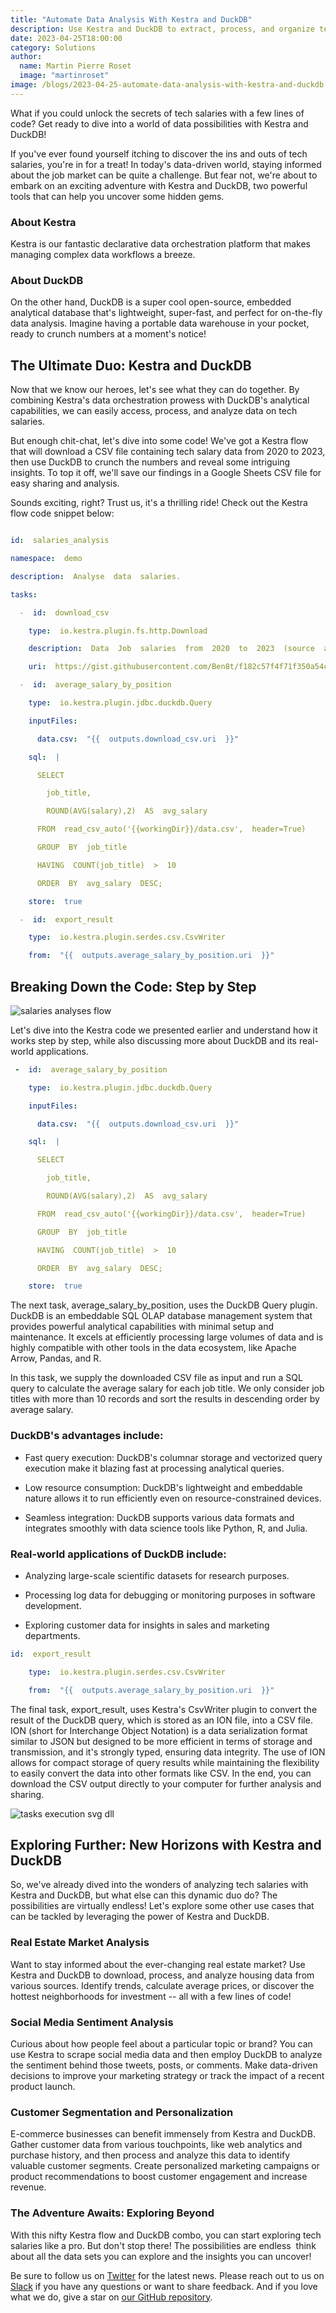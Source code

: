 ```yaml
---
title: "Automate Data Analysis With Kestra and DuckDB"
description: Use Kestra and DuckDB to extract, process, and organize tech job salary data for better insights. 
date: 2023-04-25T18:00:00
category: Solutions
author:
  name: Martin Pierre Roset
  image: "martinroset"
image: /blogs/2023-04-25-automate-data-analysis-with-kestra-and-duckdb.jpg
---
```


What if you could unlock the secrets of tech salaries with a few lines of code? Get ready to dive into a world of data possibilities with Kestra and DuckDB!

If you've ever found yourself itching to discover the ins and outs of tech salaries, you're in for a treat! In today's data-driven world, staying informed about the job market can be quite a challenge. But fear not, we're about to embark on an exciting adventure with Kestra and DuckDB, two powerful tools that can help you uncover some hidden gems.

### About Kestra

Kestra is our fantastic declarative data orchestration platform that makes managing complex data workflows a breeze.

### About DuckDB

On the other hand, DuckDB is a super cool open-source, embedded analytical database that's lightweight, super-fast, and perfect for on-the-fly data analysis. Imagine having a portable data warehouse in your pocket, ready to crunch numbers at a moment's notice!

## The Ultimate Duo: Kestra and DuckDB

Now that we know our heroes, let's see what they can do together. By combining Kestra's data orchestration prowess with DuckDB's analytical capabilities, we can easily access, process, and analyze data on tech salaries.

But enough chit-chat, let's dive into some code! We've got a Kestra flow that will download a CSV file containing tech salary data from 2020 to 2023, then use DuckDB to crunch the numbers and reveal some intriguing insights. To top it off, we'll save our findings in a Google Sheets CSV file for easy sharing and analysis.

Sounds exciting, right? Trust us, it's a thrilling ride! Check out the Kestra flow code snippet below:

```yaml

id:  salaries_analysis

namespace:  demo

description:  Analyse  data  salaries.

tasks:

  -  id:  download_csv

    type:  io.kestra.plugin.fs.http.Download

    description:  Data  Job  salaries  from  2020  to  2023  (source  ai-jobs.net)

    uri:  https://gist.githubusercontent.com/Ben8t/f182c57f4f71f350a54c65501d30687e/raw/940654a8ef6010560a44ad4ff1d7b24c708ebad4/salary-data.csv

  -  id:  average_salary_by_position

    type:  io.kestra.plugin.jdbc.duckdb.Query

    inputFiles:

      data.csv:  "{{  outputs.download_csv.uri  }}"

    sql:  |

      SELECT 

        job_title,

        ROUND(AVG(salary),2)  AS  avg_salary

      FROM  read_csv_auto('{{workingDir}}/data.csv',  header=True)

      GROUP  BY  job_title

      HAVING  COUNT(job_title)  >  10

      ORDER  BY  avg_salary  DESC;

    store:  true

  -  id:  export_result

    type:  io.kestra.plugin.serdes.csv.CsvWriter

    from:  "{{  outputs.average_salary_by_position.uri  }}"
```

## Breaking Down the Code: Step by Step

![salaries analyses flow](/blogs/2023-04-25-automate-data-analysis-with-kestra-and-duckdb/image-1.png)

Let's dive into the Kestra code we presented earlier and understand how it works step by step, while also discussing more about DuckDB and its real-world applications.

```yaml
 -  id:  average_salary_by_position

    type:  io.kestra.plugin.jdbc.duckdb.Query

    inputFiles:

      data.csv:  "{{  outputs.download_csv.uri  }}"

    sql:  |

      SELECT 

        job_title,

        ROUND(AVG(salary),2)  AS  avg_salary

      FROM  read_csv_auto('{{workingDir}}/data.csv',  header=True)

      GROUP  BY  job_title

      HAVING  COUNT(job_title)  >  10

      ORDER  BY  avg_salary  DESC;

    store:  true
```

The next task, average_salary_by_position, uses the DuckDB Query plugin. DuckDB is an embeddable SQL OLAP database management system that provides powerful analytical capabilities with minimal setup and maintenance. It excels at efficiently processing large volumes of data and is highly compatible with other tools in the data ecosystem, like Apache Arrow, Pandas, and R.

In this task, we supply the downloaded CSV file as input and run a SQL query to calculate the average salary for each job title. We only consider job titles with more than 10 records and sort the results in descending order by average salary.

### DuckDB's advantages include:

-   Fast query execution: DuckDB's columnar storage and vectorized query execution make it blazing fast at processing analytical queries.

-   Low resource consumption: DuckDB's lightweight and embeddable nature allows it to run efficiently even on resource-constrained devices.

-   Seamless integration: DuckDB supports various data formats and integrates smoothly with data science tools like Python, R, and Julia.

### Real-world applications of DuckDB include:

-   Analyzing large-scale scientific datasets for research purposes.

-   Processing log data for debugging or monitoring purposes in software development.

-   Exploring customer data for insights in sales and marketing departments.


```yaml
id:  export_result

    type:  io.kestra.plugin.serdes.csv.CsvWriter

    from:  "{{  outputs.average_salary_by_position.uri  }}"
```

The final task, export_result, uses Kestra's CsvWriter plugin to convert the result of the DuckDB query, which is stored as an ION file, into a CSV file. ION (short for Interchange Object Notation) is a data serialization format similar to JSON but designed to be more efficient in terms of storage and transmission, and it's strongly typed, ensuring data integrity. The use of ION allows for compact storage of query results while maintaining the flexibility to easily convert the data into other formats like CSV. In the end, you can download the CSV output directly to your computer for further analysis and sharing.

![tasks execution svg dll](/blogs/2023-04-25-automate-data-analysis-with-kestra-and-duckdb/image-2.png)

## Exploring Further: New Horizons with Kestra and DuckDB

So, we've already dived into the wonders of analyzing tech salaries with Kestra and DuckDB, but what else can this dynamic duo do? The possibilities are virtually endless! Let's explore some other use cases that can be tackled by leveraging the power of Kestra and DuckDB.

### Real Estate Market Analysis

Want to stay informed about the ever-changing real estate market? Use Kestra and DuckDB to download, process, and analyze housing data from various sources. Identify trends, calculate average prices, or discover the hottest neighborhoods for investment -- all with a few lines of code!

### Social Media Sentiment Analysis

Curious about how people feel about a particular topic or brand? You can use Kestra to scrape social media data and then employ DuckDB to analyze the sentiment behind those tweets, posts, or comments. Make data-driven decisions to improve your marketing strategy or track the impact of a recent product launch.

### Customer Segmentation and Personalization

E-commerce businesses can benefit immensely from Kestra and DuckDB. Gather customer data from various touchpoints, like web analytics and purchase history, and then process and analyze this data to identify valuable customer segments. Create personalized marketing campaigns or product recommendations to boost customer engagement and increase revenue.

### The Adventure Awaits: Exploring Beyond

With this nifty Kestra flow and DuckDB combo, you can start exploring tech salaries like a pro. But don't stop there! The possibilities are endless  think about all the data sets you can explore and the insights you can uncover!

Be sure to follow us on [Twitter](https://twitter.com/kestra_io) for the latest news. Please reach out to us on [Slack](https://kestra.io/slack) if you have any questions or want to share feedback. And if you love what we do, give a star on [our GitHub repository](https://github.com/kestra-io/kestra).
